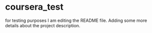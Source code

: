 # coursera_test
for testing purposes
I am editing the README file. Adding some more details about the project description.
